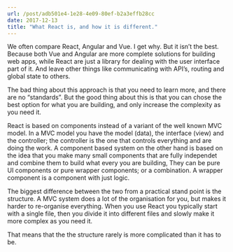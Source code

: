 ```yaml
---
url: /post/adb501e4-1e28-4e09-80ef-b2a3effb28cc
date: 2017-12-13
title: "What React is, and how it is different."
---
```


We often compare React, Angular and Vue. I get why. But it isn&#8217;t the best. Because both Vue and Angular are more complete solutions for building web apps, while React are just a library for dealing with the user interface part of it. And leave other things like communicating with API&#8217;s, routing and global state to others.



The bad thing about this approach is that you need to learn more, and there are no &#8220;standards&#8221;. But the good thing about this is that you can chose the best option for what you are building, and only increase the complexity as you need it.



React is based on components instead of a variant of the well known MVC model. In a MVC model you have the model (data), the interface (view) and the controller; the controller is the one that controls everything and are doing the work. A component based system on the other hand is based on the idea that you make many small components that are fully independet and combine them to build what every you are building, They can be pure UI components or pure wrapper components; or a combination. A wrapper component is a component with just logic.



The biggest difference between the two from a practical stand point is the structure. A MVC system does a lot of the organisation for you, but makes it harder to re-organise everything. When you use React you typically start with a single file, then you divide it into different files and slowly make it more complex as you need it.



That means that the the structure rarely is more complicated than it has to be.